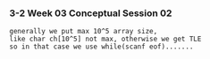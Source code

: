 ### 3-2 Week 03 Conceptual Session 02

```
generally we put max 10^5 array size, 
like char ch[10^5] not max, otherwise we get TLE
so in that case we use while(scanf eof).......


```